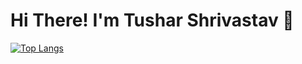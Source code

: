 # Hi There! I'm Tushar Shrivastav :wave:
[![Top Langs](https://github-readme-stats.vercel.app/api/top-langs/?username=tspython&layout=compact&count_private=true&langs_count=10)](https://github.com/anuraghazra/github-readme-stats)
